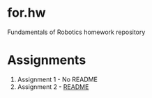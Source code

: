 # for.hw
Fundamentals of Robotics homework repository

# Assignments

1. Assignment 1 - No README
2. Assignment 2 - [README](hw2/README.md)